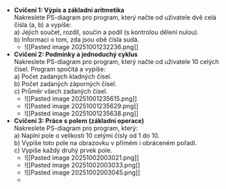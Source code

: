 - **Cvičení 1: Výpis a základní aritmetika**  
	Nakreslete PS-diagram pro program, který načte od uživatele dvě celá čísla (a, b) a vypíše:  
	a) Jejich součet, rozdíl, součin a podíl (s kontrolou dělení nulou).  
	b) Informaci o tom, zda jsou obě čísla sudá.
	- ![[Pasted image 20251001232236.png]]
- **Cvičení 2: Podmínky a jednoduchý cyklus**  
	Nakreslete PS-diagram pro program, který načte od uživatele 10 celých čísel. Program spočítá a vypíše:  
	a) Počet zadaných kladných čísel.  
	b) Počet zadaných záporných čísel.  
	c) Průměr všech zadaných čísel.
	- ![[Pasted image 20251001235615.png]]
	- ![[Pasted image 20251001235629.png]]
	- ![[Pasted image 20251001235638.png]]
- **Cvičení 3: Práce s polem (základní operace)**  
	Nakreslete PS-diagram pro program, který:  
	a) Naplní pole o velikosti 10 celými čísly od 1 do 10.  
	b) Vypíše toto pole na obrazovku v přímém i obráceném pořadí.  
	c) Vypíše každý druhý prvek pole.
	- ![[Pasted image 20251002003021.png]]
	- ![[Pasted image 20251002003033.png]]
	- ![[Pasted image 20251002003045.png]]
	- 